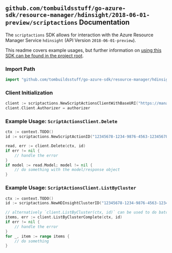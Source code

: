 
## `github.com/tombuildsstuff/go-azure-sdk/resource-manager/hdinsight/2018-06-01-preview/scriptactions` Documentation

The `scriptactions` SDK allows for interaction with the Azure Resource Manager Service `hdinsight` (API Version `2018-06-01-preview`).

This readme covers example usages, but further information on [using this SDK can be found in the project root](https://github.com/tombuildsstuff/go-azure-sdk/tree/main/docs).

### Import Path

```go
import "github.com/tombuildsstuff/go-azure-sdk/resource-manager/hdinsight/2018-06-01-preview/scriptactions"
```


### Client Initialization

```go
client := scriptactions.NewScriptActionsClientWithBaseURI("https://management.azure.com")
client.Client.Authorizer = authorizer
```


### Example Usage: `ScriptActionsClient.Delete`

```go
ctx := context.TODO()
id := scriptactions.NewScriptActionID("12345678-1234-9876-4563-123456789012", "example-resource-group", "clusterValue", "scriptActionValue")

read, err := client.Delete(ctx, id)
if err != nil {
	// handle the error
}
if model := read.Model; model != nil {
	// do something with the model/response object
}
```


### Example Usage: `ScriptActionsClient.ListByCluster`

```go
ctx := context.TODO()
id := scriptactions.NewHDInsightClusterID("12345678-1234-9876-4563-123456789012", "example-resource-group", "clusterValue")

// alternatively `client.ListByCluster(ctx, id)` can be used to do batched pagination
items, err := client.ListByClusterComplete(ctx, id)
if err != nil {
	// handle the error
}
for _, item := range items {
	// do something
}
```
